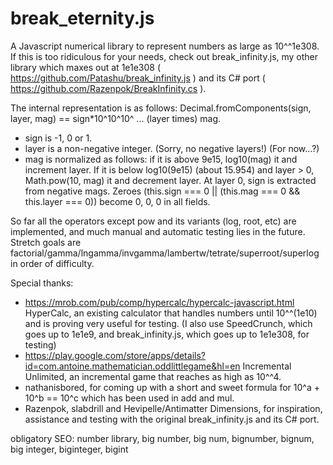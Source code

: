# break_eternity.js
A Javascript numerical library to represent numbers as large as 10^^1e308. If this is too ridiculous for your needs, check out break_infinity.js, my other library which maxes out at 1e1e308 ( https://github.com/Patashu/break_infinity.js ) and its C# port ( https://github.com/Razenpok/BreakInfinity.cs ).

The internal representation is as follows: Decimal.fromComponents(sign, layer, mag) == sign*10^10^10^ ... (layer times) mag.

* sign is -1, 0 or 1.
* layer is a non-negative integer. (Sorry, no negative layers!) (For now...?)
* mag is normalized as follows: if it is above 9e15, log10(mag) it and increment layer. If it is below log10(9e15) (about 15.954) and layer > 0, Math.pow(10, mag) it and decrement layer. At layer 0, sign is extracted from negative mags. Zeroes (this.sign === 0 || (this.mag === 0 && this.layer === 0)) become 0, 0, 0 in all fields.

So far all the operators except pow and its variants (log, root, etc) are implemented, and much manual and automatic testing lies in the future. Stretch goals are factorial/gamma/lngamma/invgamma/lambertw/tetrate/superroot/superlog in order of difficulty.

Special thanks:

* https://mrob.com/pub/comp/hypercalc/hypercalc-javascript.html HyperCalc, an existing calculator that handles numbers until 10^^(1e10) and is proving very useful for testing. (I also use SpeedCrunch, which goes up to 1e1e9, and break_infinity.js, which goes up to 1e1e308, for testing)
* https://play.google.com/store/apps/details?id=com.antoine.mathematician.oddlittlegame&hl=en Incremental Unlimited, an incremental game that reaches as high as 10^^4.
* nathanisbored, for coming up with a short and sweet formula for 10^a + 10^b == 10^c which has been used in add and mul.
* Razenpok, slabdrill and Hevipelle/Antimatter Dimensions, for inspiration, assistance and testing with the original break_infinity.js and its C# port.

obligatory SEO: number library, big number, big num, bignumber, bignum, big integer, biginteger, bigint
